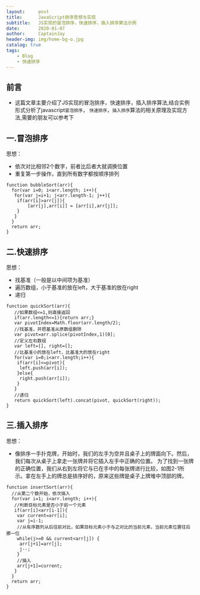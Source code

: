 ```yaml
---
layout:     post
title:      JavaScript排序思想与实现
subtitle:   JS实现的冒泡排序，快速排序，插入排序算法示例
date:       2020-01-07
author:     CaptainJay
header-img: img/home-bg-o.jpg
catalog: true
tags:
    - Blog
    - 快速排序
---
```


<meta name="description" content="JS实现的冒泡排序，快速排序，插入排序算法示例">
<link rel="apple-touch-icon" href="{{ site.baseurl }}/img/head.jpg">

## 前言
* 这篇文章主要介绍了JS实现的冒泡排序，快速排序，插入排序算法,结合实例形式分析了javascript<code>冒泡排序</code>，
<code>快速排序</code>，<code>插入排序</code>算法的相关原理及实现方法,需要的朋友可以参考下

## 一.冒泡排序
  思想：
  * 依次对比相邻2个数字，前者比后者大就调换位置
  * 重复第一步操作，直到所有数字都按顺序排列
```
function bubbleSort(arr){
  for(var i=0; i<arr.length; i++){
   for(var j=i+1; j<arr.length-1; j++){
    if(arr[i]>arr[j]){
        [arr[j],arr[i]] = [arr[i],arr[j]];
    }
   }
  }
  return arr;
}
```

## 二.快速排序
 思想：
 * 找基准（一般是以中间项为基准）
 * 遍历数组，小于基准的放在left，大于基准的放在right
 * 递归
```
function quickSort(arr){
   //如果数组<=1,则直接返回
   if(arr.length<=1){return arr;}
   var pivotIndex=Math.floor(arr.length/2);
   //找基准，并把基准从原数组删除
   var pivot=arr.splice(pivotIndex,1)[0];
   //定义左右数组
   var left=[], right=[];
   //比基准小的放在left，比基准大的放在right
   for(var i=0;i<arr.length;i++){
    if(arr[i]<=pivot){
     left.push(arr[i]);
    }else{
     right.push(arr[i]);
    }
   }
   //递归
   return quickSort(left).concat(pivot, quickSort(right));
}
```

## 三.插入排序
思想：
* 像排序一手扑克牌，开始时，我们的左手为空并且桌子上的牌面向下。然后，我们每次从桌子上拿走一张牌并将它插入左手中正确的位置。
为了找到一张牌的正确位置，我们从右到左将它与已在手中的每张牌进行比较，如图2-1所示。拿在左手上的牌总是排序好的，原来这些牌是桌子上牌堆中顶部的牌。
```
function insertSort(arr){
  //从第二个数开始，依次插入
  for(var i=1; i<arr.length; i++){
   //判断目标元素是否小于前一个元素
   if(arr[i]<arr[i-1]){
    var current=arr[i];
    var j=i-1;
    //从有序数列从后往前对比，如果目标元素小于与之对比的当前元素，当前元素位置往后挪一位
    while(j>=0 && current<arr[j]) {
     arr[j+1]=arr[j];
     j--;
    }
    //插入
    arr[j+1]=current;
   }
  }
  return arr;
}
```

